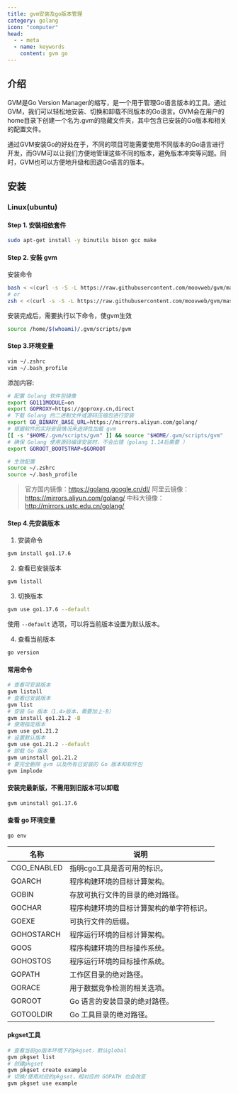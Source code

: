 ```yaml
---
title: gvm安装及go版本管理
category: golang
icon: "computer"
head:
  - - meta
  - name: keywords
    content: gvm go
---
```


## 介绍

GVM是Go Version Manager的缩写，是一个用于管理Go语言版本的工具。通过GVM，我们可以轻松地安装、切换和卸载不同版本的Go语言。GVM会在用户的home目录下创建一个名为.gvm的隐藏文件夹，其中包含已安装的Go版本和相关的配置文件。

通过GVM安装Go的好处在于，不同的项目可能需要使用不同版本的Go语言进行开发，而GVM可以让我们方便地管理这些不同的版本，避免版本冲突等问题。同时，GVM也可以方便地升级和回退Go语言的版本。

## 安装

### Linux(ubuntu)

#### Step 1. 安裝相依套件

```sh
sudo apt-get install -y binutils bison gcc make 
```

#### Step 2. 安裝 gvm

安装命令

```sh
bash < <(curl -s -S -L https://raw.githubusercontent.com/moovweb/gvm/master/binscripts/gvm-installer)
# or
zsh < <(curl -s -S -L https://raw.githubusercontent.com/moovweb/gvm/master/binscripts/gvm-installer)

```

安装完成后，需要执行以下命令，使gvm生效

```sh
source /home/$(whoami)/.gvm/scripts/gvm 
```

#### Step 3.环境变量

```sh
vim ~/.zshrc
vim ~/.bash_profile
```

添加内容:

```sh
# 配置 Golang 软件包镜像
export GO111MODULE=on
export GOPROXY=https://goproxy.cn,direct
# 下载 Golang 的二进制文件或源码压缩包进行安装
export GO_BINARY_BASE_URL=https://mirrors.aliyun.com/golang/
# 根据软件的实际安装情况来选择性加载 gvm
[[ -s "$HOME/.gvm/scripts/gvm" ]] && source "$HOME/.gvm/scripts/gvm"
# 确保 Golang 使用源码编译安装时，不会出错（golang 1.14后需要 ）
export GOROOT_BOOTSTRAP=$GOROOT

```

```sh
# 生效配置
source ~/.zshrc
source ~/.bash_profile
```

> 官方国内镜像：<https://golang.google.cn/dl/>
> 阿里云镜像：<https://mirrors.aliyun.com/golang/>
> 中科大镜像：<http://mirrors.ustc.edu.cn/golang/>


#### Step 4.先安装版本

1. 安装命令
  
```sh
gvm install go1.17.6
```

2. 查看已安装版本

```sh
gvm listall
```

3. 切换版本

```sh
gvm use go1.17.6 --default

```

使用 `--default` 选项，可以将当前版本设置为默认版本。

 
4. 查看当前版本

```sh
go version
```

#### 常用命令

```sh
# 查看可安装版本
gvm listall
# 查看已安装版本
gvm list
# 安装 Go 版本（1.4>版本，需要加上-B）
gvm install go1.21.2 -B
# 使用指定版本
gvm use go1.21.2
# 设置默认版本
gvm use go1.21.2 --default
# 卸载 Go 版本
gvm uninstall go1.21.2
# 要完全删除 gvm 以及所有已安装的 Go 版本和软件包
gvm implode
```

#### 安装完最新版，不需用到旧版本可以卸载

```sh
gvm uninstall go1.17.6
```


#### 查看 go 环境变量

```sh
go env
```

| 名称  |  说明 |
|---|---|
| CGO_ENABLED |指明cgo工具是否可用的标识。 |
| GOARCH | 程序构建环境的目标计算架构。 |
| GOBIN  | 存放可执行文件的目录的绝对路径。 |
| GOCHAR |程序构建环境的目标计算架构的单字符标识。 |
| GOEXE  | 可执行文件的后缀。 |
| GOHOSTARCH| 程序运行环境的目标计算架构。 |
| GOOS | 程序构建环境的目标操作系统。 |
| GOHOSTOS | 程序运行环境的目标操作系统。 |
| GOPATH | 工作区目录的绝对路径。 |
| GORACE | 用于数据竞争检测的相关选项。 |
| GOROOT | Go 语言的安装目录的绝对路径。 |
| GOTOOLDIR | Go 工具目录的绝对路径。 |

#### pkgset工具

```sh
# 查看当前go版本环境下的pkgset，默认global
gvm pkgset list
# 创建pkgset
gvm pkgset create example
# 切换/使用对应的pkgset，相对应的 GOPATH 也会改变
gvm pkgset use example

```
